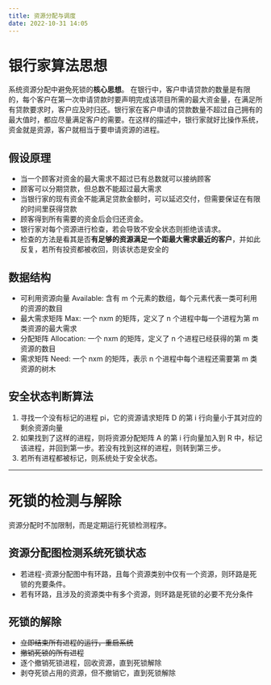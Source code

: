 ```yaml
---
title: 资源分配与调度
date: 2022-10-31 14:05
---
```

# 银行家算法思想
系统资源分配中避免死锁的**核心思想**。
在银行中，客户申请贷款的数量是有限的，每个客户在第一次申请贷款时要声明完成该项目所需的最大资金量，在满足所有贷款要求时，客户应及时归还。银行家在客户申请的贷款数量不超过自己拥有的最大值时，都应尽量满足客户的需要。在这样的描述中，银行家就好比操作系统，资金就是资源，客户就相当于要申请资源的进程。
## 假设原理
- 当一个顾客对资金的最大需求不超过已有总数就可以接纳顾客
- 顾客可以分期贷款，但总数不能超过最大需求
- 当银行家的现有资金不能满足贷款金额时，可以延迟交付，但需要保证在有限的时间里获得贷款
- 顾客得到所有需要的资金后会归还资金。
- 银行家对每个资源进行检查，若会导致不安全状态则拒绝该请求。
- 检查的方法是看其是否**有足够的资源满足一个距最大需求最近的客户**，并如此反复，若所有投资都被收回，则该状态是安全的
## 数据结构
- 可利用资源向量 Available: 含有 m 个元素的数组，每个元素代表一类可利用的资源的数目
- 最大需求矩阵 Max: 一个 nxm 的矩阵，定义了 n 个进程中每一个进程为第 m 类资源的最大需求
- 分配矩阵 Allocation: 一个 nxm 的矩阵，定义了 n 个进程已经获得的第 m 类资源的数目
- 需求矩阵 Need: 一个 nxm 的矩阵，表示 n 个进程中每个进程还需要第 m 类资源的树木
## 安全状态判断算法
1. 寻找一个没有标记的进程 pi，它的资源请求矩阵 D 的第 i 行向量小于其对应的剩余资源向量
2. 如果找到了这样的进程，则将资源分配矩阵 A 的第 i 行向量加入到 R 中，标记该进程，并回到第一步。若没有找到这样的进程，则转到第三步。
3. 若所有进程都被标记，则系统处于安全状态。

---
# 死锁的检测与解除
资源分配时不加限制，而是定期运行死锁检测程序。
## 资源分配图检测系统死锁状态
- 若进程-资源分配图中有环路，且每个资源类别中仅有一个资源，则环路是死锁的充要条件。
- 若有环路，且涉及的资源类中有多个资源，则环路是死锁的必要不充分条件
## 死锁的解除
- ~~立即结束所有进程的运行，重启系统~~
- ~~撤销死锁的所有进程~~
- 逐个撤销死锁进程，回收资源，直到死锁解除
- 剥夺死锁占用的资源，但不撤销它，直到死锁解除
